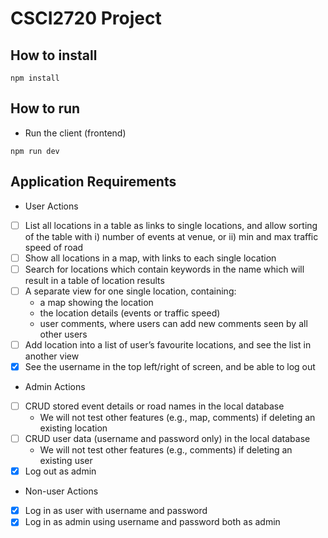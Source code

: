 # CSCI2720 Project
## How to install
```
npm install
```
## How to run
* Run the client (frontend)
```
npm run dev
```
## Application Requirements
* User Actions
- [ ] List all locations in a table as links to single locations, and allow sorting of the table 
with i) number of events at venue, or ii) min and max traffic speed of road
- [ ] Show all locations in a map, with links to each single location
- [ ] Search for locations which contain keywords in the name which will result in a table of 
location results
- [ ] A separate view for one single location, containing:
    * a map showing the location
    * the location details (events or traffic speed)
    * user comments, where users can add new comments seen by all other users
- [ ] Add location into a list of user’s favourite locations, and see the list in another view
- [x] See the username in the top left/right of screen, and be able to log out
* Admin Actions
- [ ] CRUD stored event details or road names in the local database
    * We will not test other features (e.g., map, comments) if deleting an existing location
- [ ] CRUD user data (username and password only) in the local database
    * We will not test other features (e.g., comments) if deleting an existing user
- [x] Log out as admin
* Non-user Actions
- [x] Log in as user with username and password
- [x] Log in as admin using username and password both as admin

